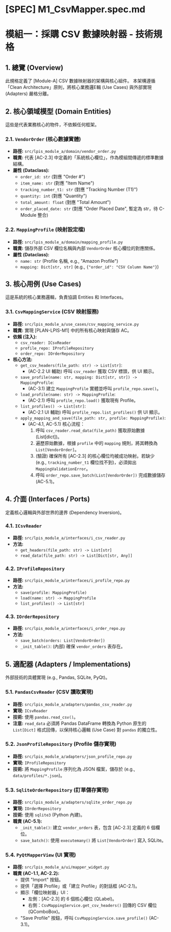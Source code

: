 # [SPEC] M1_CsvMapper.spec.md
# 模組一：採購 CSV 數據映射器 - 技術規格

## 1. 總覽 (Overview)

此規格定義了 [Module-A] CSV 數據映射器的架構與核心組件。
本架構遵循「Clean Architecture」原則，將核心業務邏E輯 (Use Cases) 與外部實現 (Adapters) 嚴格分離。

## 2. 核心領域模型 (Domain Entities)

這些是代表業務核心的物件，不依賴任何框架。

### 2.1. `VendorOrder` (核心數據實體)
- **路徑:** `src/lpis_module_a/domain/vendor_order.py`
- **職責:** 代表 [AC-2.3] 中定義的「系統核心欄位」，作為模組間傳遞的標準數據結構。
- **屬性 (Dataclass):**
  - `order_id: str` (對應 "Order #")
  - `item_name: str` (對應 "Item Name")
  - `tracking_number_t1: str` (對應 "Tracking Number (T1)")
  - `quantity: int` (對應 "Quantity")
  - `total_amount: float` (對應 "Total Amount")
  - `order_placed_date: str` (對應 "Order Placed Date", 暫定為 str，待 C-Module 整合)

### 2.2. `MappingProfile` (映射設定檔)
- **路徑:** `src/lpis_module_a/domain/mapping_profile.py`
- **職責:** 儲存外部 CSV 欄位名稱與內部 `VendorOrder` 核心欄位的對應關係。
- **屬性 (Dataclass):**
  - `name: str` (Profile 名稱, e.g., "Amazon Profile")
  - `mapping: Dict[str, str]` (e.g., `{"order_id": "CSV Column Name"}`)

## 3. 核心用例 (Use Cases)

這是系統的核心業務邏輯，負責協調 Entities 和 Interfaces。

### 3.1. `CsvMappingService` (CSV 映射服務)
- **路徑:** `src/lpis_module_a/use_cases/csv_mapping_service.py`
- **職責:** 實現 [PLAN-LPIS-M1] 中的所有核心映射與儲存 AC。
- **依賴 (注入):**
  - `csv_reader: ICsvReader`
  - `profile_repo: IProfileRepository`
  - `order_repo: IOrderRepository`
- **核心方法:**
  - `get_csv_headers(file_path: str) -> List[str]`:
    - (AC-2.2 UI 輔助) 呼叫 `csv_reader` 獲取 CSV 標頭，供 UI 顯示。
  - `save_profile(name: str, mapping: Dict[str, str]) -> MappingProfile`:
    - (AC-3.1) 建立 `MappingProfile` 實體並呼叫 `profile_repo.save()`。
  - `load_profile(name: str) -> MappingProfile`:
    - (AC-2.1) 呼叫 `profile_repo.load()` 獲取現有 Profile。
  - `list_profiles() -> List[str]`:
    - (AC-2.1 UI 輔助) 呼叫 `profile_repo.list_profiles()` 供 UI 顯示。
  - `apply_mapping_and_save(file_path: str, profile: MappingProfile)`:
    - (AC-4.1, AC-5.1) 核心流程：
      1. 呼叫 `csv_reader.read_data(file_path)` 獲取原始數據 (List[dict])。
      2. 遍歷原始數據，根據 `profile` 中的 `mapping` 規則，將其轉換為 `List[VendorOrder]`。
      3. (驗證) 確保所有 [AC-2.3] 的核心欄位均被成功映射。若缺少 (e.g., `tracking_number_t1` 欄位找不到)，必須拋出 `MappingValidationError`。
      4. 呼叫 `order_repo.save_batch(List[VendorOrder])` 完成數據儲存 (AC-5.1)。

## 4. 介面 (Interfaces / Ports)

定義核心邏輯與外部世界的邊界 (Dependency Inversion)。

### 4.1. `ICsvReader`
- **路徑:** `src/lpis_module_a/interfaces/i_csv_reader.py`
- **方法:**
  - `get_headers(file_path: str) -> List[str]`
  - `read_data(file_path: str) -> List[Dict[str, Any]]`

### 4.2. `IProfileRepository`
- **路徑:** `src/lpis_module_a/interfaces/i_profile_repo.py`
- **方法:**
  - `save(profile: MappingProfile)`
  - `load(name: str) -> MappingProfile`
  - `list_profiles() -> List[str]`

### 4.3. `IOrderRepository`
- **路徑:** `src/lpis_module_a/interfaces/i_order_repo.py`
- **方法:**
  - `save_batch(orders: List[VendorOrder])`
  - `_init_table()`: (內部) 確保 `vendor_orders` 表存在。

## 5. 適配器 (Adapters / Implementations)

外部技術的具體實現 (e.g., Pandas, SQLite, PyQt)。

### 5.1. `PandasCsvReader` (CSV 讀取實現)
- **路徑:** `src/lpis_module_a/adapters/pandas_csv_reader.py`
- **實現:** `ICsvReader`
- **技術:** 使用 `pandas.read_csv()`。
- **注意:** `read_data` 必須將 Pandas DataFrame 轉換為 Python 原生的 `List[Dict]` 格式回傳，以保持核心邏輯 (Use Case) 對 `pandas` 的獨立性。

### 5.2. `JsonProfileRepository` (Profile 儲存實現)
- **路徑:** `src/lpis_module_a/adapters/json_profile_repo.py`
- **實現:** `IProfileRepository`
- **技術:** 將 `MappingProfile` 序列化為 JSON 檔案，儲存於 (e.g., `data/profiles/*.json`)。

### 5.3. `SqliteOrderRepository` (訂單儲存實現)
- **路徑:** `src/lpis_module_a/adapters/sqlite_order_repo.py`
- **實現:** `IOrderRepository`
- **技術:** 使用 `sqlite3` (Python 內建)。
- **職責 (AC-5.1):**
  - `_init_table()`: 建立 `vendor_orders` 表，包含 [AC-2.3] 定義的 6 個欄位。
  - `save_batch()`: 使用 `executemany()` 將 `List[VendorOrder]` 寫入 SQLite。

### 5.4. `PyQtMapperView` (UI 實現)
- **路徑:** `src/lpis_module_a/ui/mapper_widget.py`
- **職責 (AC-1.1, AC-2.2):**
  - 提供 "Import" 按鈕。
  - 提供「選擇 Profile」或「建立 Profile」的對話框 (AC-2.1)。
  - 顯示「欄位映射器」UI：
    - 左側：[AC-2.3] 的 6 個核心欄位 (QLabel)。
    - 右側：`CsvMappingService.get_csv_headers()` 回傳的 CSV 欄位 (QComboBox)。
  - "Save Profile" 按鈕，呼叫 `CsvMappingService.save_profile()` (AC-3.1)。
